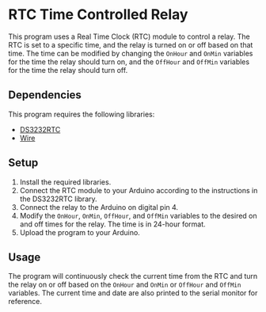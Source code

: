 <h1>RTC Time Controlled Relay</h1>

<p>This program uses a Real Time Clock (RTC) module to control a relay. The RTC is set to a specific time, and the relay is turned on or off based on that time. The time can be modified by changing the <code>OnHour</code> and <code>OnMin</code> variables for the time the relay should turn on, and the <code>OffHour</code> and <code>OffMin</code> variables for the time the relay should turn off.</p>

<h2>Dependencies</h2>

<p>This program requires the following libraries:</p>

<ul>
  <li><a href="http://github.com/JChristensen/DS3232RTC">DS3232RTC</a></li>
  <li><a href="https://www.arduino.cc/en/Reference/Wire">Wire</a></li>
</ul>

<h2>Setup</h2>

<ol>
  <li>Install the required libraries.</li>
  <li>Connect the RTC module to your Arduino according to the instructions in the DS3232RTC library.</li>
  <li>Connect the relay to the Arduino on digital pin 4.</li>
  <li>Modify the <code>OnHour</code>, <code>OnMin</code>, <code>OffHour</code>, and <code>OffMin</code> variables to the desired on and off times for the relay. The time is in 24-hour format.</li>
  <li>Upload the program to your Arduino.</li>
</ol>

<h2>Usage</h2>

<p>The program will continuously check the current time from the RTC and turn the relay on or off based on the <code>OnHour</code> and <code>OnMin</code> or <code>OffHour</code> and <code>OffMin</code> variables. The current time and date are also printed to the serial monitor for reference.</p>
